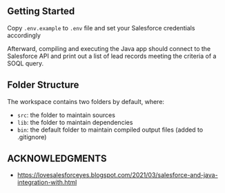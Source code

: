 ## Getting Started

Copy `.env.example` to `.env` file and set your Salesforce credentials accordingly

Afterward, compiling and executing the Java app should connect to the Salesforce API
and print out a list of lead records meeting the criteria of a SOQL query.

## Folder Structure

The workspace contains two folders by default, where:

- `src`: the folder to maintain sources
- `lib`: the folder to maintain dependencies
- `bin`: the default folder to maintain compiled output files (added to .gitignore)

## ACKNOWLEDGMENTS

- https://lovesalesforceyes.blogspot.com/2021/03/salesforce-and-java-integration-with.html